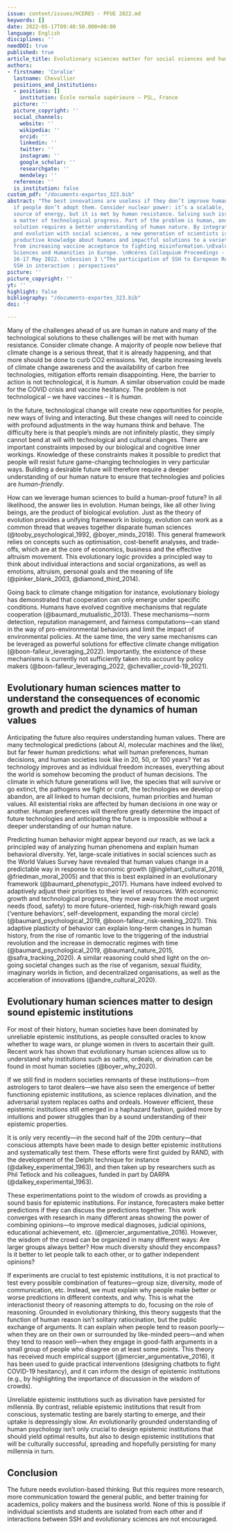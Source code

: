 ```yaml
---
issue: content/issues/HCERES - PFUE 2022.md
keywords: []
date: 2022-05-17T09:40:50.000+00:00
language: English
disciplines: ''
needDOI: true
published: true
article_title: Evolutionary sciences matter for social sciences and humanities
authors:
- firstname: 'Coralie'
  lastname: Chevallier
  positions_and_institutions:
  - positions: []
    institution: École normale supérieure – PSL, France
  picture: ''
  picture_copyright: ''
  social_channels:
    website: ''
    wikipedia: ''
    orcid: ''
    linkedin: ''
    twitter: ''
    instagram: ''
    google_scholar: ''
    researchgate: ''
    mendeley: ''
  reference: ''
  is_institution: false
custom_pdf: "/documents-exportes_323.bib"
abstract: "The best innovations are useless if they don’t improve human welfare or
  if people don’t adopt them. Consider nuclear power: it’s a scalable, safe and low-carbon
  source of energy, but it is met by human resistance. Solving such issues isn’t merely
  a matter of technological progress. Part of the problem is human, and part of the
  solution requires a better understanding of human nature. By integrating psychology
  and evolution with social sciences, a new generation of scientists is ready to generate
  productive knowledge about humans and impactful solutions to a variety of challenges,
  from increasing vaccine acceptance to fighting misinformation.\nEvaluation of Social
  Sciences and Humanities in Europe. \nHcéres Colloquium Proceedings - Paris IAS,
  16-17 May 2022. \nSession 3 \"The participation of SSH to European Research\" -
  SSH in interaction : perspectives"
picture: ''
picture_copyright: ''
yt: ''
highlight: false
bibliography: "/documents-exportes_323.bib"
doi: ''

---
```

Many of the challenges ahead of us are human in nature and many of the technological solutions to these challenges will be met with human resistance. Consider climate change. A majority of people now believe that climate change is a serious threat, that it is already happening, and that more should be done to curb CO2 emissions. Yet, despite increasing levels of climate change awareness and the availability of carbon free technologies, mitigation efforts remain disappointing. Here, the barrier to action is not technological, it is _human_. A similar observation could be made for the COVID crisis and vaccine hesitancy. The problem is not technological – we have vaccines – it is _human_.

In the future, technological change will create new opportunities for people, new ways of living and interacting. But these changes will need to coincide with profound adjustments in the way humans think and behave. The difficulty here is that people’s minds are not infinitely plastic, they simply cannot bend at will with technological and cultural changes. There are important constraints imposed by our biological and cognitive inner workings. Knowledge of these constraints makes it possible to predict that people will resist future game-changing technologies in very particular ways. Building a desirable future will therefore require a deeper understanding of our human nature to ensure that technologies and policies are _human-friendly_.

How can we leverage human sciences to build a human-proof future? In all likelihood, the answer lies in evolution. Human beings, like all other living beings, are the product of biological evolution. Just as the theory of evolution provides a unifying framework in biology, evolution can work as a common thread that weaves together disparate human sciences (@tooby_psychological_1992, @boyer_minds_2018). This general framework relies on concepts such as optimisation, cost-benefit analyses, and trade-offs, which are at the core of economics, business and the effective altruism movement. This evolutionary logic provides a principled way to think about individual interactions and social organizations, as well as emotions, altruism, personal goals and the meaning of life (@pinker_blank_2003, @diamond_third_2014).

Going back to climate change mitigation for instance, evolutionary biology has demonstrated that cooperation can only emerge under specific conditions. Humans have evolved cognitive mechanisms that regulate cooperation (@baumard_mutualistic_2013). These mechanisms—norm detection, reputation management, and fairness computations—can stand in the way of pro-environmental behaviors and limit the impact of environmental policies. At the same time, the very same mechanisms can be leveraged as powerful solutions for effective climate change mitigation (@boon-falleur_leveraging_2022). Importantly, the existence of these mechanisms is currently not sufficiently taken into account by policy makers (@boon-falleur_leveraging_2022, @chevallier_covid-19_2021).

## Evolutionary human sciences matter to understand the consequences of economic growth and predict the dynamics of human values

Anticipating the future also requires understanding human values. There are many technological predictions (about AI, molecular machines and the like), but far fewer _human_ predictions: what will human preferences, human decisions, and human societies look like in 20, 50, or 100 years? Yet as technology improves and as individual freedom increases, everything about the world is somehow becoming the product of human decisions. The climate in which future generations will live, the species that will survive or go extinct, the pathogens we fight or craft, the technologies we develop or abandon, are all linked to human decisions, human priorities and human values. All existential risks are affected by human decisions in one way or another. Human preferences will therefore greatly determine the impact of future technologies and anticipating the future is impossible without a deeper understanding of our human nature.

Predicting human behavior might appear beyond our reach, as we lack a principled way of analyzing human phenomena and explain human behavioral diversity. Yet, large-scale initiatives in social sciences such as the World Values Survey have revealed that human values change in a predictable way in response to economic growth (@inglehart_cultural_2018, @friedman_moral_2005) and that this is best explained in an evolutionary framework (@baumard_phenotypic_2017). Humans have indeed evolved to adaptively adjust their priorities to their level of resources. With economic growth and technological progress, they move away from the most urgent needs (food, safety) to more future-oriented, high-risk/high reward goals (‘venture behaviors’, self-development, expanding the moral circle) (@baumard_psychological_2019, @boon-falleur_risk-seeking_2021). This adaptive plasticity of behavior can explain long-term changes in human history, from the rise of romantic love to the triggering of the industrial revolution and the increase in democratic regimes with time (@baumard_psychological_2019, @baumard_nature_2015, @safra_tracking_2020). A similar reasoning could shed light on the on-going societal changes such as the rise of veganism, sexual fluidity, imaginary worlds in fiction, and decentralized organisations, as well as the acceleration of innovations (@andre_cultural_2020).

## Evolutionary human sciences matter to design sound epistemic institutions

For most of their history, human societies have been dominated by unreliable epistemic institutions, as people consulted oracles to know whether to wage wars, or plunge women in rivers to ascertain their guilt. Recent work has shown that evolutionary human sciences allow us to understand why institutions such as oaths, ordeals, or divination can be found in most human societies (@boyer_why_2020).

If we still find in modern societies remnants of these institutions—from astrologers to tarot dealers—we have also seen the emergence of better functioning epistemic institutions, as science replaces divination, and the adversarial system replaces oaths and ordeals. However efficient, these epistemic institutions still emerged in a haphazard fashion, guided more by intuitions and power struggles than by a sound understanding of their epistemic properties.

It is only very recently—in the second half of the 20th century—that conscious attempts have been made to design better epistemic institutions and systematically test them. These efforts were first guided by RAND, with the development of the Delphi technique for instance (@dalkey_experimental_1963), and then taken up by researchers such as Phil Tetlock and his colleagues, funded in part by DARPA (@dalkey_experimental_1963).

These experimentations point to the wisdom of crowds as providing a sound basis for epistemic institutions. For instance, forecasters make better predictions if they can discuss the predictions together. This work converges with research in many different areas showing the power of combining opinions—to improve medical diagnoses, judicial opinions, educational achievement, etc. (@mercier_argumentative_2016). However, the wisdom of the crowd can be organized in many different ways: Are larger groups always better? How much diversity should they encompass? Is it better to let people talk to each other, or to gather independent opinions?

If experiments are crucial to test epistemic institutions, it is not practical to test every possible combination of features—group size, diversity, mode of communication, etc. Instead, we must explain why people make better or worse predictions in different contexts, and why. This is what the interactionist theory of reasoning attempts to do, focusing on the role of reasoning. Grounded in evolutionary thinking, this theory suggests that the function of human reason isn’t solitary ratiocination, but the public exchange of arguments. It can explain when people tend to reason poorly—when they are on their own or surrounded by like-minded peers—and when they tend to reason well—when they engage in good-faith arguments in a small group of people who disagree on at least some points. This theory has received much empirical support (@mercier_argumentative_2016), it has been used to guide practical interventions (designing chatbots to fight COVID-19 hesitancy), and it can inform the design of epistemic institutions (e.g., by highlighting the importance of discussion in the wisdom of crowds).

Unreliable epistemic institutions such as divination have persisted for millennia. By contrast, reliable epistemic institutions that result from conscious, systematic testing are barely starting to emerge, and their uptake is depressingly slow. An evolutionarily grounded understanding of human psychology isn’t only crucial to design epistemic institutions that should yield optimal results, but also to design epistemic institutions that will be culturally successful, spreading and hopefully persisting for many millennia in turn.

## Conclusion

The future needs evolution-based thinking. But this requires more research, more communication toward the general public, and better training for academics, policy makers and the business world. None of this is possible if individual scientists and students are isolated from each other and if interactions between SSH and evolutionary sciences are not encouraged.